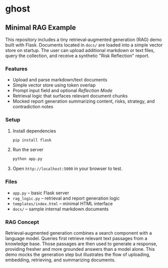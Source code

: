 # ghost

## Minimal RAG Example

This repository includes a tiny retrieval‑augmented generation (RAG) demo built with Flask. Documents located in `docs/` are loaded into a simple vector store on startup. The user can upload additional markdown or text files, query the collection, and receive a synthetic "Risk Reflection" report.

### Features
- Upload and parse markdown/text documents
- Simple vector store using token overlap
- Prompt input field and optional *Reflection Mode*
- Retrieval logic that surfaces relevant document chunks
- Mocked report generation summarizing content, risks, strategy, and contradiction notes

### Setup
1. Install dependencies
   ```bash
   pip install flask
   ```
2. Run the server
   ```bash
   python app.py
   ```
3. Open `http://localhost:5000` in your browser to test.

### Files
- `app.py` – basic Flask server
- `rag_logic.py` – retrieval and report generation logic
- `templates/index.html` – minimal HTML interface
- `docs/` – sample internal markdown documents

### RAG Concept
Retrieval‑augmented generation combines a search component with a language model. Queries first retrieve relevant text passages from a knowledge base. Those passages are then used to generate a response, providing fresher and more grounded answers than a model alone. This demo mocks the generation step but illustrates the flow of uploading, embedding, retrieving, and summarizing documents.
